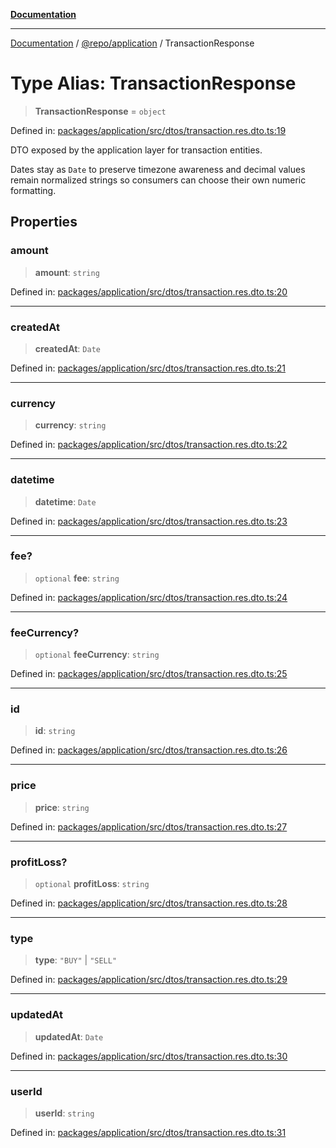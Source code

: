 [**Documentation**](../../../README.md)

***

[Documentation](../../../README.md) / [@repo/application](../README.md) / TransactionResponse

# Type Alias: TransactionResponse

> **TransactionResponse** = `object`

Defined in: [packages/application/src/dtos/transaction.res.dto.ts:19](https://github.com/o3osatoshi/experiment/blob/04dfa58df6e48824a200a24d77afef7ce464e1ae/packages/application/src/dtos/transaction.res.dto.ts#L19)

DTO exposed by the application layer for transaction entities.

Dates stay as `Date` to preserve timezone awareness and decimal values remain
normalized strings so consumers can choose their own numeric formatting.

## Properties

### amount

> **amount**: `string`

Defined in: [packages/application/src/dtos/transaction.res.dto.ts:20](https://github.com/o3osatoshi/experiment/blob/04dfa58df6e48824a200a24d77afef7ce464e1ae/packages/application/src/dtos/transaction.res.dto.ts#L20)

***

### createdAt

> **createdAt**: `Date`

Defined in: [packages/application/src/dtos/transaction.res.dto.ts:21](https://github.com/o3osatoshi/experiment/blob/04dfa58df6e48824a200a24d77afef7ce464e1ae/packages/application/src/dtos/transaction.res.dto.ts#L21)

***

### currency

> **currency**: `string`

Defined in: [packages/application/src/dtos/transaction.res.dto.ts:22](https://github.com/o3osatoshi/experiment/blob/04dfa58df6e48824a200a24d77afef7ce464e1ae/packages/application/src/dtos/transaction.res.dto.ts#L22)

***

### datetime

> **datetime**: `Date`

Defined in: [packages/application/src/dtos/transaction.res.dto.ts:23](https://github.com/o3osatoshi/experiment/blob/04dfa58df6e48824a200a24d77afef7ce464e1ae/packages/application/src/dtos/transaction.res.dto.ts#L23)

***

### fee?

> `optional` **fee**: `string`

Defined in: [packages/application/src/dtos/transaction.res.dto.ts:24](https://github.com/o3osatoshi/experiment/blob/04dfa58df6e48824a200a24d77afef7ce464e1ae/packages/application/src/dtos/transaction.res.dto.ts#L24)

***

### feeCurrency?

> `optional` **feeCurrency**: `string`

Defined in: [packages/application/src/dtos/transaction.res.dto.ts:25](https://github.com/o3osatoshi/experiment/blob/04dfa58df6e48824a200a24d77afef7ce464e1ae/packages/application/src/dtos/transaction.res.dto.ts#L25)

***

### id

> **id**: `string`

Defined in: [packages/application/src/dtos/transaction.res.dto.ts:26](https://github.com/o3osatoshi/experiment/blob/04dfa58df6e48824a200a24d77afef7ce464e1ae/packages/application/src/dtos/transaction.res.dto.ts#L26)

***

### price

> **price**: `string`

Defined in: [packages/application/src/dtos/transaction.res.dto.ts:27](https://github.com/o3osatoshi/experiment/blob/04dfa58df6e48824a200a24d77afef7ce464e1ae/packages/application/src/dtos/transaction.res.dto.ts#L27)

***

### profitLoss?

> `optional` **profitLoss**: `string`

Defined in: [packages/application/src/dtos/transaction.res.dto.ts:28](https://github.com/o3osatoshi/experiment/blob/04dfa58df6e48824a200a24d77afef7ce464e1ae/packages/application/src/dtos/transaction.res.dto.ts#L28)

***

### type

> **type**: `"BUY"` \| `"SELL"`

Defined in: [packages/application/src/dtos/transaction.res.dto.ts:29](https://github.com/o3osatoshi/experiment/blob/04dfa58df6e48824a200a24d77afef7ce464e1ae/packages/application/src/dtos/transaction.res.dto.ts#L29)

***

### updatedAt

> **updatedAt**: `Date`

Defined in: [packages/application/src/dtos/transaction.res.dto.ts:30](https://github.com/o3osatoshi/experiment/blob/04dfa58df6e48824a200a24d77afef7ce464e1ae/packages/application/src/dtos/transaction.res.dto.ts#L30)

***

### userId

> **userId**: `string`

Defined in: [packages/application/src/dtos/transaction.res.dto.ts:31](https://github.com/o3osatoshi/experiment/blob/04dfa58df6e48824a200a24d77afef7ce464e1ae/packages/application/src/dtos/transaction.res.dto.ts#L31)
